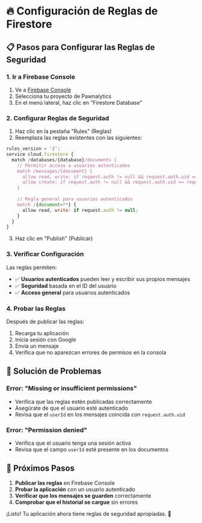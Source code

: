 # 🔥 Configuración de Reglas de Firestore

## 📋 Pasos para Configurar las Reglas de Seguridad

### 1. Ir a Firebase Console

1. Ve a [Firebase Console](https://console.firebase.google.com/)
2. Selecciona tu proyecto de Pawnalytics
3. En el menú lateral, haz clic en "Firestore Database"

### 2. Configurar Reglas de Seguridad

1. Haz clic en la pestaña "Rules" (Reglas)
2. Reemplaza las reglas existentes con las siguientes:

```javascript
rules_version = '2';
service cloud.firestore {
  match /databases/{database}/documents {
    // Permitir acceso a usuarios autenticados
    match /messages/{document} {
      allow read, write: if request.auth != null && request.auth.uid == resource.data.userId;
      allow create: if request.auth != null && request.auth.uid == request.resource.data.userId;
    }
    
    // Regla general para usuarios autenticados
    match /{document=**} {
      allow read, write: if request.auth != null;
    }
  }
}
```

3. Haz clic en "Publish" (Publicar)

### 3. Verificar Configuración

Las reglas permiten:
- ✅ **Usuarios autenticados** pueden leer y escribir sus propios mensajes
- ✅ **Seguridad** basada en el ID del usuario
- ✅ **Acceso general** para usuarios autenticados

### 4. Probar las Reglas

Después de publicar las reglas:
1. Recarga tu aplicación
2. Inicia sesión con Google
3. Envía un mensaje
4. Verifica que no aparezcan errores de permisos en la consola

## 🚨 Solución de Problemas

### Error: "Missing or insufficient permissions"
- Verifica que las reglas estén publicadas correctamente
- Asegúrate de que el usuario esté autenticado
- Revisa que el `userId` en los mensajes coincida con `request.auth.uid`

### Error: "Permission denied"
- Verifica que el usuario tenga una sesión activa
- Revisa que el campo `userId` esté presente en los documentos

## 📱 Próximos Pasos

1. **Publicar las reglas** en Firebase Console
2. **Probar la aplicación** con un usuario autenticado
3. **Verificar que los mensajes se guarden** correctamente
4. **Comprobar que el historial se cargue** sin errores

¡Listo! Tu aplicación ahora tiene reglas de seguridad apropiadas. 🎉 